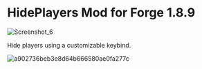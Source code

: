# HidePlayers Mod for Forge 1.8.9

![Screenshot_6](https://user-images.githubusercontent.com/53131588/107993435-45622b00-6f8f-11eb-98cf-45b8f590da66.png)

Hide players using a customizable keybind.

![a902736beb3e8d64b666580ae0fa277c](https://user-images.githubusercontent.com/53131588/107993614-b4d81a80-6f8f-11eb-8223-4ff63f3190f5.gif)
